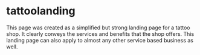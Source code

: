 # tattoolanding

This page was created as a simplified but strong landing page for a tattoo shop. It clearly conveys the services and benefits that the shop offers. This landing page can also apply to almost any other service based business as well.
